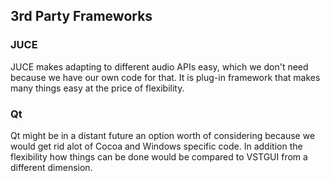 ## 3rd Party Frameworks

### JUCE

JUCE makes adapting to different audio APIs easy, which we don't need because we
have our own code for that. It is plug-in framework that makes many things easy
at the price of flexibility.

### Qt

Qt might be in a distant future an option worth of considering because we would
get rid alot of Cocoa and Windows specific code. In addition the flexibility
how things can be done would be compared to VSTGUI from a different dimension.
